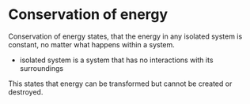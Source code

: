 # Conservation of energy
Conservation of energy states, that  the energy in any isolated system is constant, no matter what happens within a system.

* isolated system is a system that has no interactions with its surroundings

This states that energy can be transformed but cannot be created or destroyed.
